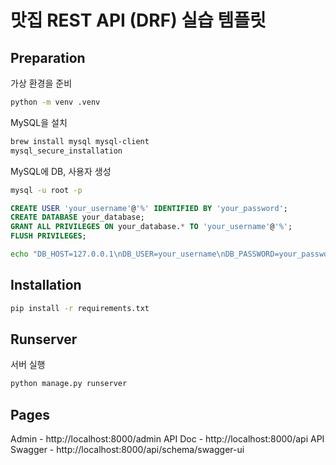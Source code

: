 # 맛집 REST API (DRF) 실습 템플릿

## Preparation

가상 환경을 준비

```bash
python -m venv .venv
```

MySQL을 설치

```bash
brew install mysql mysql-client
mysql_secure_installation
```

MySQL에 DB, 사용자 생성

```bash
mysql -u root -p

```

```sql
CREATE USER 'your_username'@'%' IDENTIFIED BY 'your_password';
CREATE DATABASE your_database;
GRANT ALL PRIVILEGES ON your_database.* TO 'your_username'@'%';
FLUSH PRIVILEGES;
```

```bash
echo "DB_HOST=127.0.0.1\nDB_USER=your_username\nDB_PASSWORD=your_password\nDB_NAME=your_database" > .env
```

## Installation

```bash
pip install -r requirements.txt
```

## Runserver

서버 실행

```bash
python manage.py runserver
```

## Pages

Admin - http://localhost:8000/admin
API Doc - http://localhost:8000/api
API Swagger - http://localhost:8000/api/schema/swagger-ui
